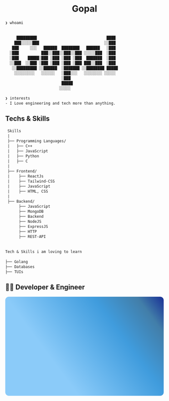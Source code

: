 <div align="center">
  <h1> Gopal </h1> 
</div>

```
❯ whoami

  
     █████████                               ████ 
    ███░░░░░███                             ░░███ 
   ███     ░░░   ██████  ████████   ██████   ░███ 
  ░███          ███░░███░░███░░███ ░░░░░███  ░███ 
  ░███    █████░███ ░███ ░███ ░███  ███████  ░███ 
  ░░███  ░░███ ░███ ░███ ░███ ░███ ███░░███  ░███ 
   ░░█████████ ░░██████  ░███████ ░░████████ █████
    ░░░░░░░░░   ░░░░░░   ░███░░░   ░░░░░░░░ ░░░░░ 
                         ░███                     
                         █████                    
                        ░░░░░                     

❯ interests
- I Love engineering and tech more than anything.

```

## Techs & Skills
```
 Skills
 |
 ├── Programming Languages/
 |   ├── C++
 |   ├── JavaScript
 |   ├── Python
 |   ├── C
 |
 ├── Frontend/
 |    ├── ReactJs
 |    ├── Tailwind-CSS
 |    ├── JavaScript
 |    ├── HTML, CSS
 |
 ├── Backend/
      ├── JavaScript
      ├── MongoDB
      ├── Backend
      ├── NodeJS
      ├── ExpressJS
      ├── HTTP
      ├── REST-API
      

Tech & Skills i am loving to learn

├── Golang
├── Databases
├── TUIs

```

  
  ## 👨‍💻 Developer & Engineer
  <!-- Add some badges -->
  
  <!-- GitHub stats -->
 ![GitHub Stats](assets/badge.svg)
<!--
**Gopal-G0/Gopal-G0** is a ✨ _special_ ✨ repository because its `README.md` (this file) appears on your GitHub profile.

Here are some ideas to get you started:

- 🔭 I’m currently working on ...
- 🌱 I’m currently learning ...
- 👯 I’m looking to collaborate on ...
- 🤔 I’m looking for help with ...
- 💬 Ask me about ...
- 📫 How to reach me: ...
- 😄 Pronouns: ...
- ⚡ Fun fact: ...
-->
